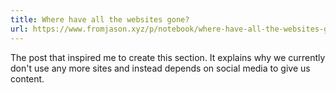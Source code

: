 ```yaml
---
title: Where have all the websites gone?
url: https://www.fromjason.xyz/p/notebook/where-have-all-the-websites-gone/
---
```

The post that inspired me to create this section. It explains why we currently don't use any more sites and instead depends on social media to give us content.
